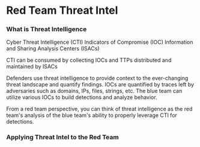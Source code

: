 # Red Team Threat Intel

### What is Threat Intelligence

Cyber Threat Intelligence (CTI)
Indicators of Compromise (IOC)
Information and Sharing Analysis Centers (ISACs)

CTI can be consumed by collecting IOCs and TTPs distributed and maintained by ISACs

Defenders use threat intelligence to provide context to the ever-changing threat landscape and quantify 
findings. IOCs are quantified by traces left by adversaries such as domains, IPs, files, strings, etc. 
The blue team can utilize various IOCs to build detections and analyze behavior.

From a red team perspective, you can think of threat intelligence as the red team's analysis of the blue 
team's ability to properly leverage CTI for detections.

### Applying Threat Intel to the Red Team
